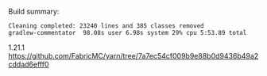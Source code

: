 Build summary:
```
Cleaning completed: 23240 lines and 385 classes removed
gradlew-commentator  98.08s user 6.98s system 29% cpu 5:53.89 total
```

1.21.1 https://github.com/FabricMC/yarn/tree/7a7ec54cf009b9e88b0d9436b49a2cddad6efff0